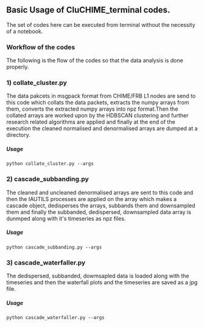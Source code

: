 ## Basic Usage of CluCHIME_terminal codes.
The set of codes here can be executed from terminal without the necessity of a notebook.
### Workflow of the codes
The following is the flow of the codes so that the data analysis is done properly. <br /> 
### 1) collate_cluster.py
The data pakcets in msgpack format from CHIME/FRB L1 nodes are send to this code which collats the data packets, extracts the numpy arrays from them, converts the extracted numpy arrays into npz format.Then the collated arrays are worked upon by the HDBSCAN clustering and further research related algorithms are applied and finally at the end of the execution the cleaned normalised and denormalised arrays are dumped at a directory. 
<br />
##### Usage
 `python collate_cluster.py --args`
### 2) cascade_subbanding.py 
The cleaned and uncleaned denormalised arrays are sent to this code and then the IAUTILS processes are applied on the array which makes a cascade object, dedisperses the arrays, subbands them and downsampled them and finally the subbanded, dedispersed, downsampled data array is dunmped along with it's timeseries as npz files.
<br />
##### Usage
`python cascade_subbanding.py --args`
### 3) cascade_waterfaller.py
The dedispersed, subbanded, dowmsapled data is loaded along with the timeseries and then the waterfall plots and the timeseries are saved as a jpg file.
<br />
##### Usage
`python cascade_waterfaller.py --args` 



